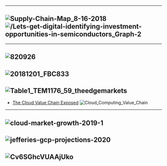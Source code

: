 
-------------
![Supply-Chain-Map_8-16-2018](https://www.semiconductors.org/wp-content/uploads/2018/05/Supply-Chain-Map_8-16-2018.jpg)
![/Lets-get-digital-identifying-investment-opportunities-in-semiconductors_Graph-2](https://images.ctfassets.net/y4nxuejkhx03/5AGxje7APvUvq5VMbtlSsE/e71c21deccc0f7859022d4181b1dad45/Lets-get-digital-identifying-investment-opportunities-in-semiconductors_Graph-2.png?fl=progressive)
---------
------------
![820926](https://apicms.thestar.com.my/uploads/images/2020/08/15/820926.jpg)
----------
![20181201_FBC833](https://www.economist.com/sites/default/files/images/print-edition/20181201_FBC833.png)
----------
![Table1_TEM1176_59_theedgemarkets](https://edgemarkets.s3-ap-southeast-1.amazonaws.com/pictures/Table1_TEM1176_59_theedgemarkets.png)
-----------
- [The Cloud Value Chain Exposed](https://www.cisco.com/c/dam/en_us/about/ac79/docs/sp/Cloud-Value-Chain-Exposed_030512FINAL.pdf)
![Cloud_Computing_Value_Chain](https://github.com/gopala-kr/Quantum-Dots/blob/master/23-Future-of-ET/etres/Cloud_Computing_Value_Chain.PNG)
----------
![cloud-market-growth-2019-1](https://kinsta.com/wp-content/uploads/2019/10/cloud-market-growth-2019-1.png)
------------
![jefferies-gcp-projections-2020](https://zdnet4.cbsistatic.com/hub/i/2020/01/28/64ff41b2-20c7-4e29-958a-40b633b5c232/jefferies-gcp-projections-2020.png)
----------
![Cv6SGhcVUAAjUko](https://pbs.twimg.com/media/Cv6SGhcVUAAjUko.jpg)
----------
![]()
----------
![]()
----------
![]()
----------
![]()
----------
![]()
----------
![]()
----------
![]()
----------
![]()
----------
